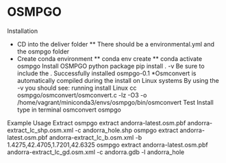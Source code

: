 # OSMPGO
Installation
* CD into the deliver folder
**	There should be a environmental.yml and the osmpgo folder
* Create conda environment
**	conda env create
**	conda activate osmpgo
Install OSMPGO python package
	pip install . -v
	Be sure to include the .
	Successfully installed osmpgo-0.1
	*Osmconvert is automatically compiled during the install on Linux systems
	By using the -v you should see:
	    running install
        Linux
        cc osmpgo/osmconvert/osmconvert.c -lz -O3 -o /home/vagrant/miniconda3/envs/osmpgo/bin/osmconvert
Test Install
    type in terminal
    osmconvert
    osmpgo


Example Usage
    Extract
        osmpgo extract andorra-latest.osm.pbf andorra-extract_lc_shp.osm.xml -c andorra_hole.shp
        osmpgo extract andorra-latest.osm.pbf andorra-extract_lc_b.osm.xml -b 1.4275,42.4705,1.7201,42.6325
        osmpgo extract andorra-latest.osm.pbf andorra-extract_lc_gd.osm.xml -c andorra.gdb -l andorra_hole

